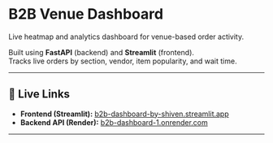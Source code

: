 # B2B Venue Dashboard

Live heatmap and analytics dashboard for venue-based order activity.

Built using **FastAPI** (backend) and **Streamlit** (frontend).  
Tracks live orders by section, vendor, item popularity, and wait time.

---

## 🔗 Live Links

- **Frontend (Streamlit):** [b2b-dashboard-by-shiven.streamlit.app](https://b2b-dashboard-demo-by-shiv.streamlit.app)
- **Backend API (Render):** [b2b-dashboard-1.onrender.com](https://b2b-dashboard-1.onrender.com)

---

